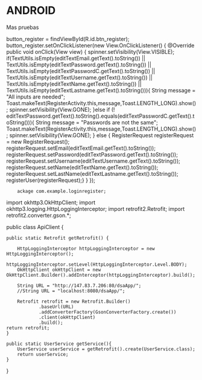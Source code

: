 # ANDROID
Mas pruebas

button_register = findViewById(R.id.btn_register);
        button_register.setOnClickListener(new View.OnClickListener() {
            @Override
            public void onClick(View view) {
                spinner.setVisibility(View.VISIBLE);
                if(TextUtils.isEmpty(editTextEmail.getText().toString()) || TextUtils.isEmpty(editTextPassword.getText().toString()) || TextUtils.isEmpty(editTextPasswordC.getText().toString()) || TextUtils.isEmpty(editTextUsername.getText().toString()) || TextUtils.isEmpty(editTextName.getText().toString()) || TextUtils.isEmpty(editTextLastname.getText().toString())){
                    String message = "All inputs are needed";
                    Toast.makeText(RegisterActivity.this,message,Toast.LENGTH_LONG).show();
                    spinner.setVisibility(View.GONE);
                }else if (! editTextPassword.getText().toString().equals(editTextPasswordC.getText().toString())){
                    String message = "Passwords are not the same";
                    Toast.makeText(RegisterActivity.this,message,Toast.LENGTH_LONG).show();
                    spinner.setVisibility(View.GONE);
                }
                else {
                    RegisterRequest registerRequest = new RegisterRequest();
                    registerRequest.setEmail(editTextEmail.getText().toString());
                    registerRequest.setPassword(editTextPassword.getText().toString());
                    registerRequest.setUsername(editTextUsername.getText().toString());
                    registerRequest.setName(editTextName.getText().toString());
                    registerRequest.setLastName(editTextLastname.getText().toString());
                    registerUser(registerRequest);}
            }
        });

        ackage com.example.loginregister;
import okhttp3.OkHttpClient;
import okhttp3.logging.HttpLoggingInterceptor;
import retrofit2.Retrofit;
import retrofit2.converter.gson.*;

public class ApiClient {

    public static Retrofit getRetrofit() {

        HttpLoggingInterceptor httpLoggingInterceptor = new HttpLoggingInterceptor();
        httpLoggingInterceptor.setLevel(HttpLoggingInterceptor.Level.BODY);
        OkHttpClient okHttpClient = new OkHttpClient.Builder().addInterceptor(httpLoggingInterceptor).build();

        String URL = "http://147.83.7.206:80/dsaApp/";
        //String URL = "localhost:8080/dsaApp/";

        Retrofit retrofit = new Retrofit.Builder()
                .baseUrl(URL)
                .addConverterFactory(GsonConverterFactory.create())
                .client(okHttpClient)
                .build();
    return retrofit;
    }

    public static UserService getService(){
        UserService userService = getRetrofit().create(UserService.class);
        return userService;
    }

}

